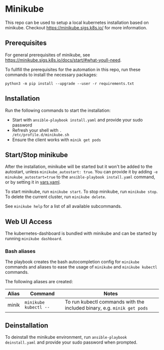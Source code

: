 # Minikube
This repo can be used to setup a local kubernetes installation based on minikube.
Checkout https://minikube.sigs.k8s.io/ for more information.

## Prerequisites
For general prerequisites of minikube, see https://minikube.sigs.k8s.io/docs/start/#what-youll-need.

To fullfill the prerequisites for the automation in this repo, run these commands to install
the necessary packages:

```
python3 -m pip install --upgrade --user -r requirements.txt
```

## Installation
Run the following commands to start the installation:
  * Start with <code>ansible-playbook install.yaml</code> and provide your sudo password
  * Refresh your shell with <code>. /etc/profile.d/minikube.sh</code>
  * Ensure the client works with <code>minik get pods</code>

## Start/Stop minikube
After the installation, minikube will be started but it won't be added to the autostart,
unless `minikube_autostart: true`. You can provide it by adding `-e minukube_autostart=true`
to the `ansible-playbook install.yaml` command, or by setting it in [vars.yaml](vars.yaml).

To start minikube, run `minikube start`. To stop minikube, run `minikube stop`. To delete the
current cluster, run `minikube delete`.

See `minikube help` for a list of all available subcommands.

## Web UI Access
The kubernetes-dashboard is bundled with minikube and can be started by running `minikube dashboard`.

### Bash aliases
The playbook creates the bash autocompletion config for `minikube` commands 
and aliases to ease the usage of `minikube` and `minikube kubectl` commands.

The following aliases are created:

| Alias | Command               | Notes                                                                   |
| ----- | --------------------- | ----------------------------------------------------------------------- |
| minik | `minikube kubectl --` | To run kubectl commands with the included binary, e.g. `minik get pods` |

## Deinstallation
To deinstall the minikube environment, run <code>ansible-playbook deinstall.yaml</code>
and provide your sudo password when prompted.

